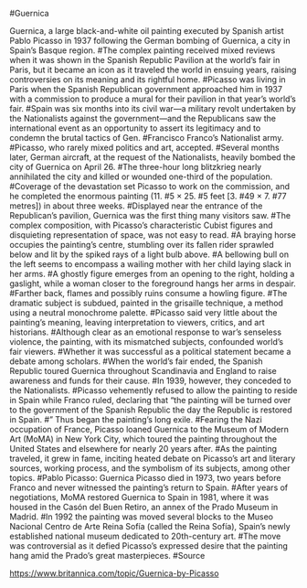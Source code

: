 #Guernica

Guernica, a large black-and-white oil painting executed by Spanish artist Pablo Picasso in 1937 following the German bombing of Guernica, a city in Spain’s Basque region. #The complex painting received mixed reviews when it was shown in the Spanish Republic Pavilion at the world’s fair in Paris, but it became an icon as it traveled the world in ensuing years, raising controversies on its meaning and its rightful home. #Picasso was living in Paris when the Spanish Republican government approached him in 1937 with a commission to produce a mural for their pavilion in that year’s world’s fair. #Spain was six months into its civil war—a military revolt undertaken by the Nationalists against the government—and the Republicans saw the international event as an opportunity to assert its legitimacy and to condemn the brutal tactics of Gen. #Francisco Franco’s Nationalist army. #Picasso, who rarely mixed politics and art, accepted. #Several months later, German aircraft, at the request of the Nationalists, heavily bombed the city of Guernica on April 26. #The three-hour long blitzkrieg nearly annihilated the city and killed or wounded one-third of the population. #Coverage of the devastation set Picasso to work on the commission, and he completed the enormous painting (11. #5 × 25. #5 feet [3. #49 × 7. #77 metres]) in about three weeks. #Displayed near the entrance of the Republican’s pavilion, Guernica was the first thing many visitors saw. #The complex composition, with Picasso’s characteristic Cubist figures and disquieting representation of space, was not easy to read. #A braying horse occupies the painting’s centre, stumbling over its fallen rider sprawled below and lit by the spiked rays of a light bulb above. #A bellowing bull on the left seems to encompass a wailing mother with her child laying slack in her arms. #A ghostly figure emerges from an opening to the right, holding a gaslight, while a woman closer to the foreground hangs her arms in despair. #Farther back, flames and possibly ruins consume a howling figure. #The dramatic subject is subdued, painted in the grisaille technique, a method using a neutral monochrome palette. #Picasso said very little about the painting’s meaning, leaving interpretation to viewers, critics, and art historians. #Although clear as an emotional response to war’s senseless violence, the painting, with its mismatched subjects, confounded world’s fair viewers. #Whether it was successful as a political statement became a debate among scholars. #When the world’s fair ended, the Spanish Republic toured Guernica throughout Scandinavia and England to raise awareness and funds for their cause. #In 1939, however, they conceded to the Nationalists. #Picasso vehemently refused to allow the painting to reside in Spain while Franco ruled, declaring that “the painting will be turned over to the government of the Spanish Republic the day the Republic is restored in Spain. #” Thus began the painting’s long exile. #Fearing the Nazi occupation of France, Picasso loaned Guernica to the Museum of Modern Art (MoMA) in New York City, which toured the painting throughout the United States and elsewhere for nearly 20 years after. #As the painting traveled, it grew in fame, inciting heated debate on Picasso’s art and literary sources, working process, and the symbolism of its subjects, among other topics. #Pablo Picasso: Guernica
Picasso died in 1973, two years before Franco and never witnessed the painting’s return to Spain. #After years of negotiations, MoMA restored Guernica to Spain in 1981, where it was housed in the Casón del Buen Retiro, an annex of the Prado Museum in Madrid. #In 1992 the painting was moved several blocks to the Museo Nacional Centro de Arte Reina Sofía (called the Reina Sofía), Spain’s newly established national museum dedicated to 20th-century art. #The move was controversial as it defied Picasso’s expressed desire that the painting hang amid the Prado’s great masterpieces. #Source

https://www.britannica.com/topic/Guernica-by-Picasso
